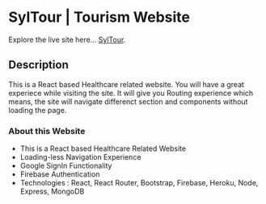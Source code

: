 # SylTour | Tourism Website

Explore the live site here... [SylTour](https://syltour-98387.web.app/).

## Description
This is a React based Healthcare related website. You will have a great experiece while visiting the site. It will give you Routing experience which means, the site will navigate differenct section and components without loading the page.

### About this Website
- This is a React based Healthcare Related Website
- Loading-less Navigation Experience
- Google SignIn Functionality
- Firebase Authentication
- Technologies : React, React Router, Bootstrap, Firebase, Heroku, Node, Express, MongoDB

